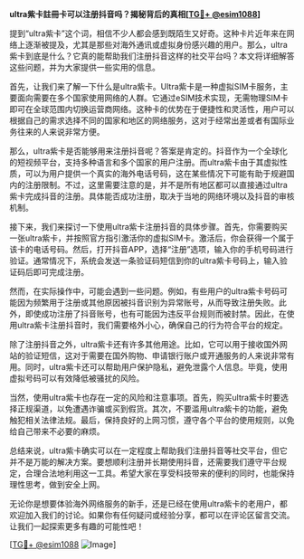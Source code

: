 **ultra紫卡註冊卡可以注册抖音吗？揭秘背后的真相[[TG💪+ @esim1088](https://t.me/s/esim1088)]**

提到“ultra紫卡”这个词，相信不少人都会感到既陌生又好奇。这种卡片近年来在网络上逐渐被提及，尤其是那些对海外通讯或虚拟身份感兴趣的用户。那么，ultra紫卡到底是什么？它真的能帮助我们注册抖音这样的社交平台吗？本文将详细解答这些问题，并为大家提供一些实用的信息。

首先，让我们来了解一下什么是ultra紫卡。Ultra紫卡是一种虚拟SIM卡服务，主要面向需要在多个国家使用网络的人群。它通过eSIM技术实现，无需物理SIM卡即可在全球范围内切换运营商网络。这种卡的优势在于便捷性和灵活性，用户可以根据自己的需求选择不同的国家和地区的网络服务，这对于经常出差或者有国际业务往来的人来说非常方便。

那么，ultra紫卡是否能够用来注册抖音呢？答案是肯定的。抖音作为一个全球化的短视频平台，支持多种语言和多个国家的用户注册。而ultra紫卡由于其虚拟性质，可以为用户提供一个真实的海外电话号码，这在某些情况下可能有助于规避国内的注册限制。不过，这里需要注意的是，并不是所有地区都可以直接通过ultra紫卡完成抖音的注册。具体能否成功注册，取决于当地的网络环境以及抖音的审核机制。

接下来，我们来探讨一下使用ultra紫卡注册抖音的具体步骤。首先，你需要购买一张ultra紫卡，并按照官方指引激活你的虚拟SIM卡。激活后，你会获得一个属于该卡的电话号码。然后，打开抖音APP，选择“注册”选项，输入你的手机号码进行验证。通常情况下，系统会发送一条验证码短信到你的ultra紫卡号码上，输入验证码后即可完成注册。

然而，在实际操作中，可能会遇到一些问题。例如，有些用户的ultra紫卡号码可能因为频繁用于注册或其他原因被抖音识别为异常账号，从而导致注册失败。此外，即使成功注册了抖音账号，也有可能因为违反平台规则而被封禁。因此，在使用ultra紫卡注册抖音时，我们需要格外小心，确保自己的行为符合平台的规定。

除了注册抖音之外，ultra紫卡还有许多其他用途。比如，它可以用于接收国外网站的验证短信，这对于需要在国外购物、申请银行账户或开通服务的人来说非常有用。同时，ultra紫卡还可以帮助用户保护隐私，避免泄露个人信息。毕竟，使用虚拟号码可以有效降低被骚扰的风险。

当然，使用ultra紫卡也存在一定的风险和注意事项。首先，购买ultra紫卡时要选择正规渠道，以免遭遇诈骗或买到假货。其次，不要滥用ultra紫卡的功能，避免触犯相关法律法规。最后，保持良好的上网习惯，遵守各个平台的使用规则，以免给自己带来不必要的麻烦。

总结来说，ultra紫卡确实可以在一定程度上帮助我们注册抖音等社交平台，但它并不是万能的解决方案。要想顺利注册并长期使用抖音，还需要我们遵守平台规定，合理合法地利用这一工具。希望大家在享受科技带来的便利的同时，也能保持理性思考，做到安全上网。

无论你是想要体验海外网络服务的新手，还是已经在使用ultra紫卡的老用户，都欢迎加入我们的讨论。如果你有任何疑问或经验分享，都可以在评论区留言交流。让我们一起探索更多有趣的可能性吧！

[[TG💪+ @esim1088](https://t.me/s/esim1088) ![Image](https://i.postimg.cc/4NQfJmqS/Snipaste-2025-05-13-00-14-12.png)]